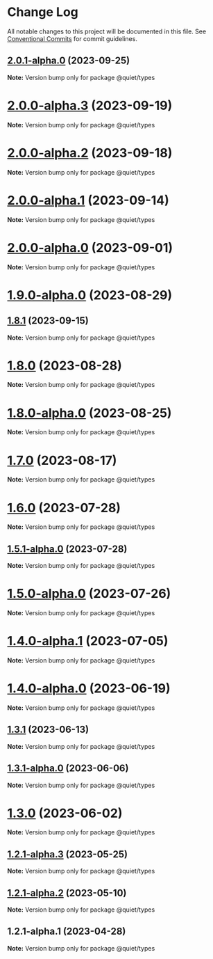 # Change Log

All notable changes to this project will be documented in this file.
See [Conventional Commits](https://conventionalcommits.org) for commit guidelines.

## [2.0.1-alpha.0](https://github.com/ZbayApp/monorepo/compare/@quiet/types@2.0.0-alpha.3...@quiet/types@2.0.1-alpha.0) (2023-09-25)

**Note:** Version bump only for package @quiet/types





# [2.0.0-alpha.3](https://github.com/TryQuiet/quiet/compare/@quiet/types@2.0.0-alpha.2...@quiet/types@2.0.0-alpha.3) (2023-09-19)

**Note:** Version bump only for package @quiet/types





# [2.0.0-alpha.2](https://github.com/TryQuiet/quiet/compare/@quiet/types@1.8.1...@quiet/types@2.0.0-alpha.2) (2023-09-18)

**Note:** Version bump only for package @quiet/types





# [2.0.0-alpha.1](https://github.com/TryQuiet/quiet/compare/@quiet/types@2.0.0-alpha.0...@quiet/types@2.0.0-alpha.1) (2023-09-14)

**Note:** Version bump only for package @quiet/types





# [2.0.0-alpha.0](https://github.com/TryQuiet/quiet/compare/@quiet/types@1.9.0-alpha.0...@quiet/types@2.0.0-alpha.0) (2023-09-01)

**Note:** Version bump only for package @quiet/types





# [1.9.0-alpha.0](/compare/@quiet/types@1.8.0...@quiet/types@1.9.0-alpha.0) (2023-08-29)
## [1.8.1](https://github.com/TryQuiet/quiet/compare/@quiet/types@1.8.0...@quiet/types@1.8.1) (2023-09-15)

**Note:** Version bump only for package @quiet/types





# [1.8.0](/compare/@quiet/types@1.8.0-alpha.0...@quiet/types@1.8.0) (2023-08-28)

**Note:** Version bump only for package @quiet/types





# [1.8.0-alpha.0](https://github.com/TryQuiet/quiet/compare/@quiet/types@1.7.0...@quiet/types@1.8.0-alpha.0) (2023-08-25)

**Note:** Version bump only for package @quiet/types





# [1.7.0](https://github.com/TryQuiet/quiet/compare/@quiet/types@1.5.1-alpha.0...@quiet/types@1.7.0) (2023-08-17)

**Note:** Version bump only for package @quiet/types





# [1.6.0](https://github.com/ZbayApp/monorepo/compare/@quiet/types@1.5.1-alpha.0...@quiet/types@1.6.0) (2023-07-28)

**Note:** Version bump only for package @quiet/types





## [1.5.1-alpha.0](https://github.com/ZbayApp/monorepo/compare/@quiet/types@1.5.0-alpha.0...@quiet/types@1.5.1-alpha.0) (2023-07-28)

**Note:** Version bump only for package @quiet/types





# [1.5.0-alpha.0](https://github.com/ZbayApp/monorepo/compare/@quiet/types@1.4.0-alpha.1...@quiet/types@1.5.0-alpha.0) (2023-07-26)

**Note:** Version bump only for package @quiet/types





# [1.4.0-alpha.1](https://github.com/TryQuiet/quiet/compare/@quiet/types@1.4.0-alpha.0...@quiet/types@1.4.0-alpha.1) (2023-07-05)

**Note:** Version bump only for package @quiet/types





# [1.4.0-alpha.0](https://github.com/ZbayApp/monorepo/compare/@quiet/types@1.3.1...@quiet/types@1.4.0-alpha.0) (2023-06-19)

**Note:** Version bump only for package @quiet/types





## [1.3.1](https://github.com/TryQuiet/quiet/compare/@quiet/types@1.3.1-alpha.0...@quiet/types@1.3.1) (2023-06-13)

**Note:** Version bump only for package @quiet/types





## [1.3.1-alpha.0](https://github.com/TryQuiet/quiet/compare/@quiet/types@1.3.0...@quiet/types@1.3.1-alpha.0) (2023-06-06)

**Note:** Version bump only for package @quiet/types





# [1.3.0](https://github.com/TryQuiet/quiet/compare/@quiet/types@1.2.1-alpha.3...@quiet/types@1.3.0) (2023-06-02)

**Note:** Version bump only for package @quiet/types





## [1.2.1-alpha.3](https://github.com/TryQuiet/quiet/compare/@quiet/types@1.2.1-alpha.2...@quiet/types@1.2.1-alpha.3) (2023-05-25)

**Note:** Version bump only for package @quiet/types





## [1.2.1-alpha.2](https://github.com/TryQuiet/quiet/compare/@quiet/types@1.2.1-alpha.1...@quiet/types@1.2.1-alpha.2) (2023-05-10)

**Note:** Version bump only for package @quiet/types





## 1.2.1-alpha.1 (2023-04-28)

**Note:** Version bump only for package @quiet/types
